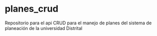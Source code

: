 # planes_crud
Repositorio para el api CRUD para el manejo de planes del sistema de planeación de la universidad Distrital
